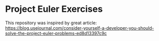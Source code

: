 # Project Euler Exercises
This repository was inspired by great article:
https://blog.usejournal.com/consider-yourself-a-developer-you-should-solve-the-project-euler-problems-ed8d13397c9c

